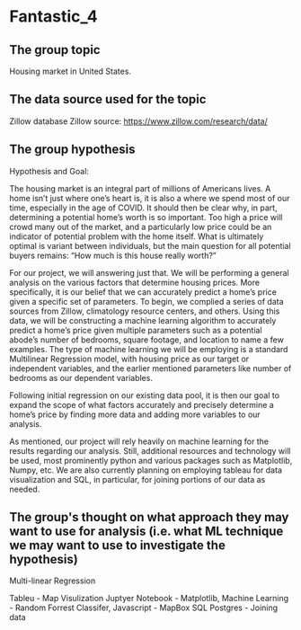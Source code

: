 # Fantastic_4

## The group topic

Housing market in United States. 

## The data source used for the topic

Zillow database
Zillow source: https://www.zillow.com/research/data/

## The group hypothesis

Hypothesis and Goal:

The housing market is an integral part of millions of Americans lives. A home isn’t just where one’s heart is, it is also a where we spend most of our time, especially in the age of COVID. It should then be clear why, in part, determining a potential home’s worth is so important. Too high a price will crowd many out of the market, and a particularly low price could be an indicator of potential problem with the home itself. What is ultimately optimal is variant between individuals, but the main question for all potential buyers remains: “How much is this house really worth?”

For our project, we will answering just that. We will be performing a general analysis on the various factors that determine housing prices. More specifically, it is our belief that we can accurately predict a home’s price given a specific set of parameters. To begin, we complied a series of data sources from Zillow, climatology resource centers, and others. Using this data, we will be constructing a machine learning algorithm to accurately predict a home’s price given multiple parameters such as a potential abode’s number of bedrooms, square footage, and location to name a few examples. The type of machine learning we will be employing is a standard Multilinear Regression model, with housing price as our target or independent variables, and the earlier mentioned parameters like number of bedrooms as our dependent variables. 

Following initial regression on our existing data pool, it is then our goal to expand the scope of what factors accurately and precisely determine a home’s price by finding more data and adding more variables to our analysis.

As mentioned, our project will rely heavily on machine learning for the results regarding our analysis. Still, additional resources and technology will be used, most prominently python and various packages such as Matplotlib, Numpy, etc. We are also currently planning on employing tableau for data visualization and SQL, in particular, for joining portions of our data as needed.

## The group's thought on what approach they may want to use for analysis (i.e. what ML technique we may want to use to investigate the hypothesis)

Multi-linear Regression

Tableu - Map Visulization
Juptyer Notebook - Matplotlib, 
Machine Learning - Random Forrest Classifer, 
Javascript - MapBox
SQL Postgres - Joining data 


